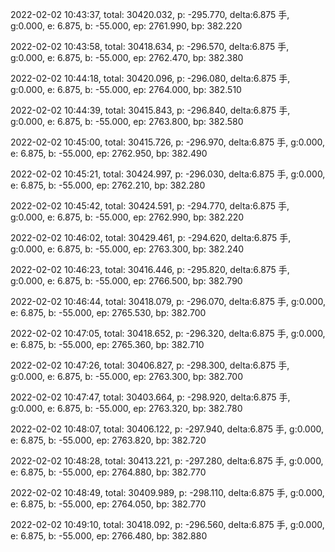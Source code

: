 2022-02-02 10:43:37, total: 30420.032, p: -295.770, delta:6.875 手, g:0.000, e: 6.875, b: -55.000, ep: 2761.990, bp: 382.220

2022-02-02 10:43:58, total: 30418.634, p: -296.570, delta:6.875 手, g:0.000, e: 6.875, b: -55.000, ep: 2762.470, bp: 382.380

2022-02-02 10:44:18, total: 30420.096, p: -296.080, delta:6.875 手, g:0.000, e: 6.875, b: -55.000, ep: 2764.000, bp: 382.510

2022-02-02 10:44:39, total: 30415.843, p: -296.840, delta:6.875 手, g:0.000, e: 6.875, b: -55.000, ep: 2763.800, bp: 382.580

2022-02-02 10:45:00, total: 30415.726, p: -296.970, delta:6.875 手, g:0.000, e: 6.875, b: -55.000, ep: 2762.950, bp: 382.490

2022-02-02 10:45:21, total: 30424.997, p: -296.030, delta:6.875 手, g:0.000, e: 6.875, b: -55.000, ep: 2762.210, bp: 382.280

2022-02-02 10:45:42, total: 30424.591, p: -294.770, delta:6.875 手, g:0.000, e: 6.875, b: -55.000, ep: 2762.990, bp: 382.220

2022-02-02 10:46:02, total: 30429.461, p: -294.620, delta:6.875 手, g:0.000, e: 6.875, b: -55.000, ep: 2763.300, bp: 382.240

2022-02-02 10:46:23, total: 30416.446, p: -295.820, delta:6.875 手, g:0.000, e: 6.875, b: -55.000, ep: 2766.500, bp: 382.790

2022-02-02 10:46:44, total: 30418.079, p: -296.070, delta:6.875 手, g:0.000, e: 6.875, b: -55.000, ep: 2765.530, bp: 382.700

2022-02-02 10:47:05, total: 30418.652, p: -296.320, delta:6.875 手, g:0.000, e: 6.875, b: -55.000, ep: 2765.360, bp: 382.710

2022-02-02 10:47:26, total: 30406.827, p: -298.300, delta:6.875 手, g:0.000, e: 6.875, b: -55.000, ep: 2763.300, bp: 382.700

2022-02-02 10:47:47, total: 30403.664, p: -298.920, delta:6.875 手, g:0.000, e: 6.875, b: -55.000, ep: 2763.320, bp: 382.780

2022-02-02 10:48:07, total: 30406.122, p: -297.940, delta:6.875 手, g:0.000, e: 6.875, b: -55.000, ep: 2763.820, bp: 382.720

2022-02-02 10:48:28, total: 30413.221, p: -297.280, delta:6.875 手, g:0.000, e: 6.875, b: -55.000, ep: 2764.880, bp: 382.770

2022-02-02 10:48:49, total: 30409.989, p: -298.110, delta:6.875 手, g:0.000, e: 6.875, b: -55.000, ep: 2764.050, bp: 382.770

2022-02-02 10:49:10, total: 30418.092, p: -296.560, delta:6.875 手, g:0.000, e: 6.875, b: -55.000, ep: 2766.480, bp: 382.880
